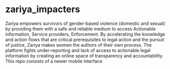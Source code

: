 zariya_impacters
================
Zariya empowers survivors of gender-based violence (domestic and sexual) by providing them with a safe and reliable medium to access Actionable information, Service providers, Enforcement. By accelerating the knowledge and action flows that are critical prerequisites to legal action and the pursuit of justice, Zariya makes women the authors of their own process. The platform fights under-reporting and lack of access to actionable legal information by creating an online space of transparency and accountability.
This repo consists of a newer mobile interface 
